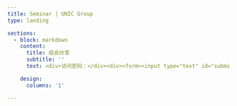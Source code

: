 ```yaml
---
title: Seminar | UNIC Group
type: landing

sections:
  - block: markdown
    content:
      title: 组会分享
      subtitle: ''
      text: <div>访问密码：</div><div><form><input type="text" id="submitText" name="pwdBox"><input type="button" value="确认" onclick="submitPwd();"></form></div><script type="text/javascript"> function submitPwd() { if (document.getElementById('submitText').value == "UNIC") {console.log("Welcome!");} } </script>

    design:
      columns: '1'

---
```

